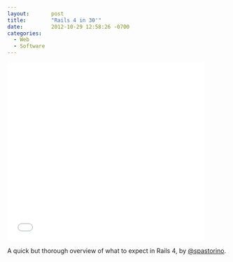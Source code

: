 ```yaml
---
layout:       post
title:        "Rails 4 in 30'"
date:         2012-10-29 12:58:26 -0700
categories:
  - Web
  - Software
---
```


<iframe class="embedly-embed" src="//cdn.embedly.com/widgets/media.html?src=https%3A%2F%2Fspeakerdeck.com%2Fplayer%2F508ecd4a06b6f70002001fb8&url=https%3A%2F%2Fspeakerdeck.com%2Fspastorino%2Frails-4-in-30&image=https%3A%2F%2Fspeakerd.s3.amazonaws.com%2Fpresentations%2F508ecd4a06b6f70002001fb8%2Fslide_0.jpg&key=d815972c91e546edb5d2d02e509f8b1c&type=text%2Fhtml&schema=speakerdeck" width="450" height="409" scrolling="no" frameborder="0" allowfullscreen></iframe>

A quick but thorough overview of what to expect in Rails 4, by  [@spastorino](https://twitter.com/spastorino).
